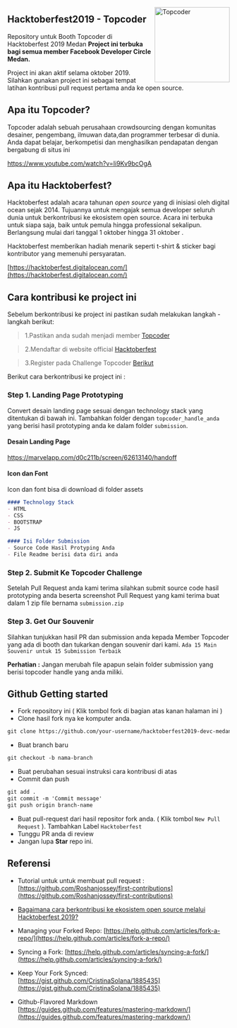 <img src="https://www.betterteam.com/i/topcoder-job-posting-420x320-20190109.png" align="right"
     alt="Topcoder" width="170">

## Hacktoberfest2019 - Topcoder
Repository untuk Booth Topcoder di Hacktoberfest 2019 Medan
**Project ini terbuka bagi semua member Facebook Developer Circle Medan.**

Project ini akan aktif selama oktober 2019. Silahkan gunakan project ini sebagai tempat latihan kontribusi pull request pertama anda ke open source.

## Apa itu Topcoder?
Topcoder adalah sebuah perusahaan crowdsourcing dengan komunitas desainer, pengembang, ilmuwan data,dan programmer terbesar di dunia. Anda dapat 
belajar, berkompetisi dan menghasilkan pendapatan dengan bergabung di situs ini 

https://www.youtube.com/watch?v=Ii9Kv9bcOgA

## Apa itu Hacktoberfest?
Hacktoberfest adalah acara tahunan *open source* yang di inisiasi oleh digital ocean sejak 2014. Tujuannya untuk mengajak semua developer seluruh dunia untuk berkontribusi ke ekosistem open source. Acara ini terbuka untuk siapa saja, baik untuk pemula hingga professional sekalipun. Berlangsung mulai dari tanggal 1 oktober hingga 31 oktober .

Hacktoberfest memberikan hadiah menarik seperti t-shirt & sticker bagi kontributor yang memenuhi persyaratan.


[https://hacktoberfest.digitalocean.com/](https://hacktoberfest.digitalocean.com/)

## Cara kontribusi ke project ini
Sebelum berkontribusi ke project ini pastikan sudah melakukan langkah - langkah berikut:

>1.Pastikan anda sudah menjadi member [Topcoder](http://bit.ly/tc-ina)

>2.Mendaftar di website official [Hacktoberfest](https://hacktoberfest.digitalocean.com/)

>3.Register pada Challenge Topcoder [Berikut](https://www.topcoder.com/challenges/30104625)


Berikut cara berkontribusi ke project ini :

### Step 1.  Landing Page Prototyping
Convert desain landing page sesuai dengan technology stack yang ditentukan di bawah ini. Tambahkan folder dengan `topcoder_handle_anda` yang berisi hasil prototyping anda ke dalam folder `submission`. 


#### Desain Landing Page
https://marvelapp.com/d0c211b/screen/62613140/handoff

#### Icon dan Font 
Icon dan font bisa di download di folder assets

```markdown
#### Technology Stack
- HTML
- CSS
- BOOTSTRAP
- JS

#### Isi Folder Submission
- Source Code Hasil Protyping Anda
- File Readme berisi data diri anda
```
### Step 2.  Submit Ke Topcoder Challenge 
Setelah Pull Request anda kami terima silahkan submit source code hasil prototyping anda beserta
screenshot Pull Request yang kami terima buat dalam 1 zip file bernama `submission.zip`

### Step 3.  Get Our Souvenir
Silahkan tunjukkan hasil PR dan submission anda kepada Member Topcoder yang 
ada di booth dan tukarkan dengan souvenir dari kami. 
`Ada 15 Main Souvenir untuk 15 Submission Terbaik`

**Perhatian :**
Jangan merubah file apapun selain folder submission yang berisi topcoder handle yang anda miliki.


## Github Getting started
* Fork repository ini ( Klik tombol fork di bagian atas kanan halaman ini )
* Clone hasil fork nya ke komputer anda.
```markdown
git clone https://github.com/your-username/hacktoberfest2019-devc-medan.git
```
* Buat branch baru
```markdown
git checkout -b nama-branch
```
* Buat perubahan sesuai instruksi cara kontribusi di atas 
* Commit dan push

```markdown
git add .
git commit -m 'Commit message'
git push origin branch-name
```

* Buat pull-request dari hasil repositor fork anda. ( Klik tombol `New Pull Request` ). Tambahkan Label `Hacktoberfest`
* Tunggu PR anda di review  
* Jangan lupa **Star** repo ini.
  


## Referensi

- Tutorial untuk untuk membuat pull request : 
[https://github.com/Roshanjossey/first-contributions](https://github.com/Roshanjossey/first-contributions)

- [Bagaimana cara berkontribusi ke ekosistem open source melalui Hacktoberfest 2019?](https://medium.com/@iqbalsyamilayas/bagaimana-cara-berkontribusi-di-ekosistem-open-source-melalui-hacktoberfest-2019-57a5af09eb6b)

- Managing your Forked Repo: [https://help.github.com/articles/fork-a-repo/](https://help.github.com/articles/fork-a-repo/)

- Syncing a Fork: [https://help.github.com/articles/syncing-a-fork/](https://help.github.com/articles/syncing-a-fork/)

- Keep Your Fork Synced: [https://gist.github.com/CristinaSolana/1885435](https://gist.github.com/CristinaSolana/1885435)

- Github-Flavored Markdown [https://guides.github.com/features/mastering-markdown/](https://guides.github.com/features/mastering-markdown/)

